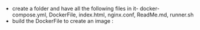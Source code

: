 
- create a folder and have all the following files in it- docker-compose.yml, DockerFile, index.html, nginx.conf, ReadMe.md, runner.sh
- build the DockerFile to create an image :
